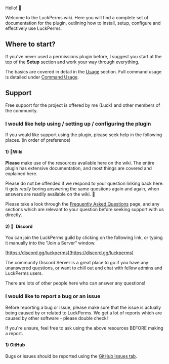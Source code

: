 Hello! :wave:

Welcome to the LuckPerms wiki. Here you will find a complete set of documentation for the plugin, outlining how to install, setup, configure and effectively use LuckPerms.

## Where to start?
If you've never used a permissions plugin before, I suggest you start at the top of the **Setup** section and work your way through everything.

The basics are covered in detail in the [Usage](Usage) section. Full command usage is detailed under [Command Usage](Command-Usage).

## Support

Free support for the project is offered by me (Luck) and other members of the community.

### I would like help using / setting up / configuring the plugin

If you would like support using the plugin, please seek help in the following places. (in order of preference)

#### 1) :book: ​ Wiki

**Please** make use of the resources available here on the wiki. The entire plugin has extensive documentation, and most things are covered and explained here.

Please do not be offended if we respond to your question linking back here. It gets *really* boring answering the same questions again and again, when answers are readily available on the wiki. 🙂 

Please take a look through the [Frequently Asked Questions](FAQ) page, and any sections which are relevant to your question before seeking support with us directly.

#### 2) :speech_balloon: ​ Discord

You can join the LuckPerms guild by clicking on the following link, or typing it manually into the "Join a Server" window.

[https://discord.gg/luckperms](https://discord.gg/luckperms)

The community Discord Server is a great place to go if you have any unanswered questions, or want to chill out and chat with fellow admins and LuckPerms users.

There are lots of other people here who can answer any questions!


### I would like to report a bug or an issue

Before reporting a bug or issue, please make sure that the issue is actually being caused by or related to LuckPerms. We get a lot of reports which are caused by other software - please double check!

If you're unsure, feel free to ask using the above resources BEFORE making a report.

#### 1) GitHub

Bugs or issues should be reported using the [GitHub Issues tab](https://github.com/lucko/LuckPerms/issues).
